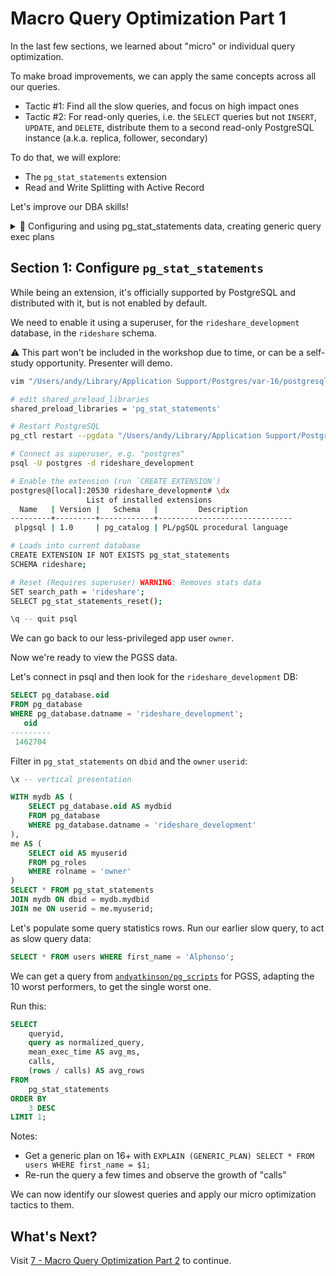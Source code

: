 # Macro Query Optimization Part 1

In the last few sections, we learned about "micro" or individual query optimization.

To make broad improvements, we can apply the same concepts across all our queries.
- Tactic #1: Find all the slow queries, and focus on high impact ones
- Tactic #2: For read-only queries, i.e. the `SELECT` queries but not `INSERT`, `UPDATE`, and `DELETE`, distribute them to a second read-only PostgreSQL instance (a.k.a. replica, follower, secondary)

To do that, we will explore:
- The `pg_stat_statements` extension
- Read and Write Splitting with Active Record

Let's improve our DBA skills!

<details>
<summary>🎥 Configuring and using pg_stat_statements data, creating generic query exec plans</summary>
<div>
  <a href="https://www.loom.com/share/25a2903db92c48c5ad42bc1c49d4a8ee">
    <img style="max-width:300px;" src="https://cdn.loom.com/sessions/thumbnails/25a2903db92c48c5ad42bc1c49d4a8ee-1715978361702-with-play.gif">
  </a>
</div>
</details>

## Section 1: Configure `pg_stat_statements`
While being an extension, it's officially supported by PostgreSQL and distributed with it, but is not enabled by default.

We need to enable it using a superuser, for the `rideshare_development` database, in the `rideshare` schema.

⚠️ This part won't be included in the workshop due to time, or can be a self-study opportunity. Presenter will demo.

```sh
vim "/Users/andy/Library/Application Support/Postgres/var-16/postgresql.conf"

# edit shared_preload_libraries
shared_preload_libraries = 'pg_stat_statements'

# Restart PostgreSQL
pg_ctl restart --pgdata "/Users/andy/Library/Application Support/Postgres/var-16/"

# Connect as superuser, e.g. "postgres"
psql -U postgres -d rideshare_development

# Enable the extension (run `CREATE EXTENSION`)
postgres@[local]:20530 rideshare_development# \dx
                 List of installed extensions
  Name   | Version |   Schema   |         Description
---------+---------+------------+------------------------------
 plpgsql | 1.0     | pg_catalog | PL/pgSQL procedural language

# Loads into current database
CREATE EXTENSION IF NOT EXISTS pg_stat_statements
SCHEMA rideshare;

# Reset (Requires superuser) WARNING: Removes stats data
SET search_path = 'rideshare';
SELECT pg_stat_statements_reset();

\q -- quit psql
```

We can go back to our less-privileged app user `owner`.

Now we're ready to view the PGSS data.

Let's connect in psql and then look for the `rideshare_development` DB:

```sql
SELECT pg_database.oid
FROM pg_database
WHERE pg_database.datname = 'rideshare_development';
   oid
---------
 1462704
```

Filter in `pg_stat_statements` on `dbid` and the `owner` `userid`:

```sql
\x -- vertical presentation

WITH mydb AS (
    SELECT pg_database.oid AS mydbid
    FROM pg_database
    WHERE pg_database.datname = 'rideshare_development'
),
me AS (
    SELECT oid AS myuserid
    FROM pg_roles
    WHERE rolname = 'owner'
)
SELECT * FROM pg_stat_statements
JOIN mydb ON dbid = mydb.mydbid
JOIN me ON userid = me.myuserid;
```

Let's populate some query statistics rows. Run our earlier slow query, to act as slow query data:

```sql
SELECT * FROM users WHERE first_name = 'Alphonso';
```

We can get a query from [`andyatkinson/pg_scripts`](https://github.com/andyatkinson/pg_scripts) for PGSS,
adapting the 10 worst performers, to get the single worst one.

Run this:
```sql
SELECT
    queryid,
    query as normalized_query,
    mean_exec_time AS avg_ms,
    calls,
    (rows / calls) AS avg_rows
FROM
    pg_stat_statements
ORDER BY
    3 DESC
LIMIT 1;
```

Notes:
- Get a generic plan on 16+ with `EXPLAIN (GENERIC_PLAN) SELECT * FROM users WHERE first_name = $1;`
- Re-run the query a few times and observe the growth of "calls"

We can now identify our slowest queries and apply our micro optimization tactics to them.

## What's Next?
Visit [7 - Macro Query Optimization Part 2](/docs/workshop/7_macro_overview_part_2.md) to continue.
